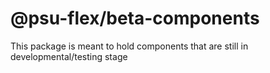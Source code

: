 # @psu-flex/beta-components

This package is meant to hold components that are still in developmental/testing stage
